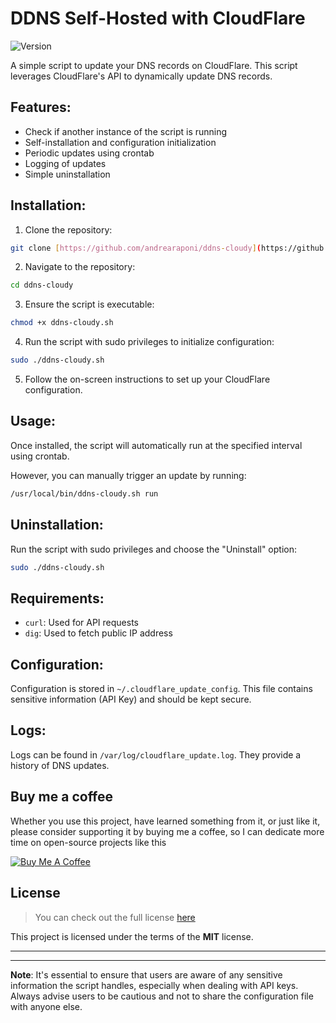 # DDNS Self-Hosted with CloudFlare

![Version](https://img.shields.io/badge/version-1.0.0-green.svg)


A simple script to update your DNS records on CloudFlare. This script leverages CloudFlare's API to dynamically update DNS records.

## Features:

- Check if another instance of the script is running
- Self-installation and configuration initialization
- Periodic updates using crontab
- Logging of updates
- Simple uninstallation

## Installation:

1. Clone the repository:
```bash
git clone [https://github.com/andrearaponi/ddns-cloudy](https://github.com/andrearaponi/ddns-cloudy)
```

2. Navigate to the repository:
```bash
cd ddns-cloudy
```

3. Ensure the script is executable:
```bash
chmod +x ddns-cloudy.sh
```

4. Run the script with sudo privileges to initialize configuration:
```bash
sudo ./ddns-cloudy.sh
```


5. Follow the on-screen instructions to set up your CloudFlare configuration.

## Usage:

Once installed, the script will automatically run at the specified interval using crontab. 

However, you can manually trigger an update by running:

```bash
/usr/local/bin/ddns-cloudy.sh run
```

## Uninstallation:

Run the script with sudo privileges and choose the "Uninstall" option:
```bash
sudo ./ddns-cloudy.sh
```


## Requirements:

- `curl`: Used for API requests
- `dig`: Used to fetch public IP address

## Configuration:

Configuration is stored in `~/.cloudflare_update_config`. This file contains sensitive information (API Key) and should be kept secure.

## Logs:

Logs can be found in `/var/log/cloudflare_update.log`. They provide a history of DNS updates.

## Buy me a coffee

Whether you use this project, have learned something from it, or just like it, please consider supporting it by buying me a coffee, so I can dedicate more time on open-source projects like this 

<a href="https://www.buymeacoffee.com/andrearapoA" target="_blank"><img src="https://www.buymeacoffee.com/assets/img/custom_images/orange_img.png" alt="Buy Me A Coffee" style="height: auto !important;width: auto !important;" ></a>

## License
>You can check out the full license [here](https://github.com/andrearaponi/ddns-cloudy/blob/main/LICENSE)

This project is licensed under the terms of the **MIT** license.

---
---

**Note**: It's essential to ensure that users are aware of any sensitive information the script handles, especially when dealing with API keys. Always advise users to be cautious and not to share the configuration file with anyone else.
